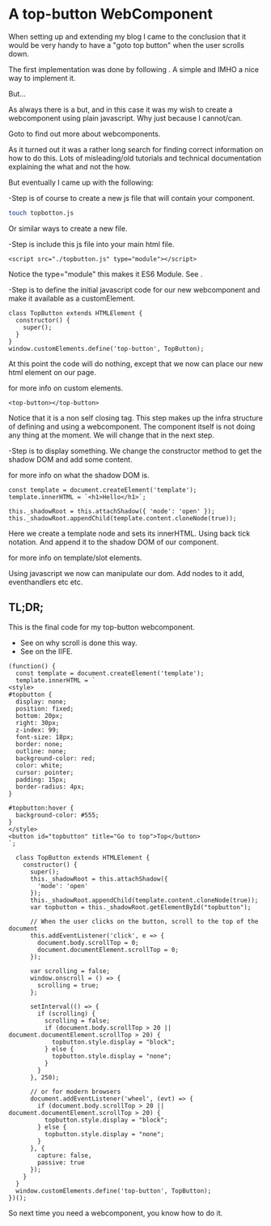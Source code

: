 # A top-button WebComponent

When setting up and extending my blog I came to the conclusion that it would be very handy to have a "goto top button" when the user scrolls down.

The first implementation was done by following [](https://www.w3schools.com/howto/howto_js_scroll_to_top.asp). A simple and IMHO a nice way to implement it.

But...

As always there is a but, and in this case it was my wish to create a webcomponent using plain javascript. Why just because I cannot/can.

Goto [](https://www.webcomponents.org/introduction) to find out more about webcomponents.

As it turned out it was a rather long search for finding correct information on how to do this. Lots of misleading/old tutorials and technical documentation explaining the what and not the how.

But eventually I came up with the following:

-Step is of course to create a new js file that will contain your component.
```bash
touch topbotton.js
```
Or similar ways to create a new file.

-Step is include this js file into your main html file.

```code
<script src="./topbutton.js" type="module"></script>
```
Notice the type="module" this makes it ES6 Module. See [](https://html.spec.whatwg.org/multipage/webappapis.html#integration-with-the-javascript-module-system).

-Step is to define the initial javascript code for our new webcomponent and make it available as a customElement.

```code
class TopButton extends HTMLElement {
  constructor() {
    super();
  }
}
window.customElements.define('top-button', TopButton);
```
At this point the code will do nothing, except that we now can place our new html element on our page.

[](https://w3c.github.io/webcomponents/spec/custom/) for more info on custom elements.

```code
<top-button></top-button>
```
Notice that it is a non self closing tag. This step makes up the infra structure of defining and using a webcomponent. The component itself is not doing any thing at the moment. We will change that in the next step.

-Step is to display something.
We change the constructor method to get the shadow DOM and add some content.

[](https://w3c.github.io/webcomponents/spec/shadow/) for more info on what the shadow DOM is.

```code
const template = document.createElement('template');
template.innerHTML = `<h1>Hello</h1>`;

this._shadowRoot = this.attachShadow({ 'mode': 'open' });
this._shadowRoot.appendChild(template.content.cloneNode(true));
```
Here we create a template node and sets its innerHTML. Using back tick notation. And append it to the shadow DOM of our component.

[](https://html.spec.whatwg.org/multipage/scripting.html#the-template-element/) for more info on template/slot elements.

Using javascript we now can manipulate our dom. Add nodes to it add, eventhandlers etc etc.

## TL;DR;
This is the final code for my top-button webcomponent.

- See [](https://benmarshall.me/attaching-javascript-handlers-to-scroll-events/) on why scroll is done this way.
- See [](https://github.com/johnpapa/angular-styleguide/blob/master/a1/README.md#iife) on the IIFE.



```code
(function() {
  const template = document.createElement('template');
  template.innerHTML = `
<style>
#topbutton {
  display: none;
  position: fixed;
  bottom: 20px;
  right: 30px;
  z-index: 99;
  font-size: 18px;
  border: none;
  outline: none;
  background-color: red;
  color: white;
  cursor: pointer;
  padding: 15px;
  border-radius: 4px;
}

#topbutton:hover {
  background-color: #555;
}
</style>
<button id="topbutton" title="Go to top">Top</button>
`;

  class TopButton extends HTMLElement {
    constructor() {
      super();
      this._shadowRoot = this.attachShadow({
        'mode': 'open'
      });
      this._shadowRoot.appendChild(template.content.cloneNode(true));
      var topbutton = this._shadowRoot.getElementById("topbutton");

      // When the user clicks on the button, scroll to the top of the document
      this.addEventListener('click', e => {
        document.body.scrollTop = 0;
        document.documentElement.scrollTop = 0;
      });

      var scrolling = false;
      window.onscroll = () => {
        scrolling = true;
      };

      setInterval(() => {
        if (scrolling) {
          scrolling = false;
          if (document.body.scrollTop > 20 || document.documentElement.scrollTop > 20) {
            topbutton.style.display = "block";
          } else {
            topbutton.style.display = "none";
          }
        }
      }, 250);

      // or for modern browsers
      document.addEventListener('wheel', (evt) => {
        if (document.body.scrollTop > 20 || document.documentElement.scrollTop > 20) {
          topbutton.style.display = "block";
        } else {
          topbutton.style.display = "none";
        }
      }, {
        capture: false,
        passive: true
      });
    }
  }
  window.customElements.define('top-button', TopButton);
})();

```

So next time you need a webcomponent, you know how to do it.
